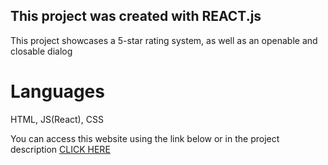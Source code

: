 ## This project was created with REACT.js
This project showcases a 5-star rating system, as well as an openable and closable dialog

# Languages
HTML, JS(React), CSS

You can access this website using the link below or in the project description
<a href="https://mreidmoesker.github.io/rating-system/">CLICK HERE</a>
